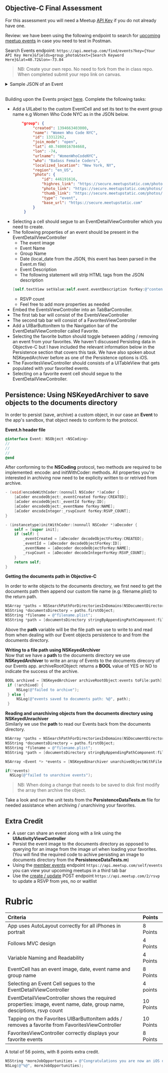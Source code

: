 ## Objective-C Final Assessment

For this assessment you will need a Meetup [API Key](https://secure.meetup.com/meetup_api/key/) if you do not already have one.

Review: we have been using the following endpoint to search for [upcoming meetup events](https://www.meetup.com/meetup_api/docs/find/upcoming_events/) in case you need to test in Postman.

Search Events endpoint: ``` https://api.meetup.com/find/events?key={Your API Key Here}&fields=group_photo&text={Search Keyword Here}&lat=40.72&lon=-73.84 ```

>NB: Create your own repo. No need to fork from the in class repo. When completed submit your repo link on canvas.

<details>
   <summary>Sample JSON of an Event</summary>
   
   ```json
   {
	"created": 1439657859000,
	"duration": 7200000,
	"id": "hzfzjlyxjbdb",
	"name": "CocoaPods Peer Lab",
	"rsvp_limit": 32,
	"status": "upcoming",
	"time": 1527949800000,
	"local_date": "2018-06-02",
	"local_time": "10:30",
	"updated": 1505095533000,
	"utc_offset": -14400000,
	"waitlist_count": 0,
	"yes_rsvp_count": 6,
	"venue": {
		"id": 25300742,
		"name": "Artsy",
		"lat": 40.71895980834961,
		"lon": -74.00279235839844,
		"repinned": false,
		"address_1": "401 Broadway, Floor 24",
		"city": "New York",
		"country": "us",
		"localized_country_name": "USA",
		"zip": "",
		"state": "NY"
	},
	"group": {
		"created": 1381502549000,
		"name": "CocoaPods NYC",
		"id": 10646912,
		"join_mode": "open",
		"lat": 40.720001220703125,
		"lon": -74,
		"urlname": "CocoaPods-NYC",
		"who": "Devs",
		"localized_location": "New York, NY",
		"region": "en_US",
		"timezone": "US/Eastern",
		"photo": {
			"id": 305950572,
			"highres_link": "https://secure.meetupstatic.com/photos/event/2/9/4/c/highres_305950572.jpeg",
			"photo_link": "https://secure.meetupstatic.com/photos/event/2/9/4/c/600_305950572.jpeg",
			"thumb_link": "https://secure.meetupstatic.com/photos/event/2/9/4/c/thumb_305950572.jpeg",
			"type": "event",
			"base_url": "https://secure.meetupstatic.com"
		}
	},
	"link": "https://www.meetup.com/CocoaPods-NYC/events/250744995/",
	"description": "<p>Here's the idea: come join other NYC developers for a peer-based learning lab. You've got a question? Maybe someone can provide you with some insight. Maybe you can help someone else. Bring a laptop and some code to work on.</p> <p>We'll have coffee, cereal, and pizza at the end. If you have dietary restrictions, please let the group organize know when you arrive – we're happy to accommodate you. Everyone is also welcome to bring snacks, too.</p> <p>This event falls under the CocoaPods Code of Conduct, available at <a href=\"http://cocoapods.org/legal\" class=\"linkified\">http://cocoapods.org/legal</a> Please respect it, the organizers take it seriously.</p> ",
	"how_to_find_us": "24th floor – just tell security you're here for the Artsy thing. They might need to see ID.",
	"visibility": "public"
}
   ```
   
</details>

<br>

Building upon the Events project [here](https://github.com/C4Q/AC-iOS-EventsApp-ObjC). Complete the following tasks: 

* Add a UILabel to the custom EventCell and set its text to the event group name e.g Women Who Code NYC as in the JSON below. 
   ```json
       "group": {
            "created": 1394663403000,
            "name": "Women Who Code NYC",
            "id": 13312262,
            "join_mode": "open",
            "lat": 40.7400016784668,
            "lon": -74,
            "urlname": "WomenWhoCodeNYC",
            "who": "Badass Female Coders",
            "localized_location": "New York, NY",
            "region": "en_US",
            "photo": {
                "id": 446191616,
                "highres_link": "https://secure.meetupstatic.com/photos/event/7/b/8/0/highres_446191616.jpeg",
                "photo_link": "https://secure.meetupstatic.com/photos/event/7/b/8/0/600_446191616.jpeg",
                "thumb_link": "https://secure.meetupstatic.com/photos/event/7/b/8/0/thumb_446191616.jpeg",
                "type": "event",
                "base_url": "https://secure.meetupstatic.com"
            }
        }
   ```
* Selecting a cell should segue to an EventDetailViewController which you need to create.
* The following properties of an event should be present in the EventDetailViewController
   * The event image 
   * Event Name 
   * Group Name 
   * Date (local_date from the JSON, this event has been parsed in the Event.m file)
   * Event Description
   	* The following statement will strip HTML tags from the JSON description
	```objective-c 
	[self.textView setValue:self.event.eventDescription forKey:@"contentToHTMLString"];
	```
   * RSVP count
   * Feel free to add more properties as needed
* Embed the EventsViewController into an TabBarController. 
* The first tab bar will consist of the EventsViewController
* The second tab bar will consist of a FavoritesViewController
* Add a UIBarButtonItem to the Navigation bar of the EventDetailViewController called Favorite. 
* Selecting the favorite button should toggle between adding / removing an event from your favorites. We haven't discussed Persisting data in Objective-C but I have included the relevant information below in the Persistence section that covers this task. We have also spoken about NSKeyedArchiver before as one of the Persistence options is iOS. 
* The FavoritesViewController should consists of a UITableView that gets populated with your favorited events. 
* Selecting on a favorite event cell should segue to the EventDetailViewController. 

## Persistence: Using NSKeyedArchiver to save objects to the documents directory

In order to persist (save, archive) a custom object, in our case an **Event** to the app's sandbox, that object needs to conform to the <NSCoding> protocol.

**Event.h header file**
```objective-c 
@interface Event: NSObject <NSCoding>
//
//
//
@end
```
   
After conforming to the **NSCoding** protocol,  two methods are required to be implemented: encode: and initWithCoder: methods. All properties you're interested in archiving now need to be explicity written to or retrived from archive. 

```objective-c 
- (void)encodeWithCoder:(nonnull NSCoder *)aCoder {
    [aCoder encodeObject:_eventCreated forKey:CREATED];
    [aCoder encodeObject:_eventId forKey:ID];
    [aCoder encodeObject:_eventName forKey:NAME];
    [aCoder encodeInteger:_rsvpCount forKey:RSVP_COUNT];
}

- (instancetype)initWithCoder:(nonnull NSCoder *)aDecoder {
    self = [super init];
    if (self) {
        _eventCreated = [aDecoder decodeObjectForKey:CREATED];
        _eventId = [aDecoder decodeObjectForKey:ID];
        _eventName = [aDecoder decodeObjectForKey:NAME];
        _rsvpCount = [aDecoder decodeIntegerForKey:RSVP_COUNT];
    }
    return self;
}
```

**Getting the documents path in Objective-C**  

In order to write objects to the documents directory, we first need to get the documents path then append our custom file name (e.g. filename.plist) to the return path. 

```objective-c 
NSArray *paths = NSSearchPathForDirectoriesInDomains(NSDocumentDirectory, NSUserDomainMask, YES);
NSString *documentsDirectory = paths.firstObject;
NSString *filename = @"filename.plist";
NSString *path = [documentsDirectory stringByAppendingPathComponent:filename];
```

Above the **path** variable will be the file path we use to write to and read from when dealing with our Event objects persistence to and from the documents directory. 

**Writing to a file path using NSKeyedArchiver**  
Now that we have a **path** to the documents directory we use **NSKeyedArchiver** to write an array of Events to the documents direcory of our Events app. archiveRootObject: returns a **BOOL** value of YES or NO to indicate the success of the archive.

```objective-c 
BOOL archived = [NSKeyedArchiver archiveRootObject:events toFile:path];
 if (!archived) {
     NSLog(@"failed to archive");
 } else {
     NSLog(@"events saved to documents path: %@", path);
 }
```

**Reading and unarchiving objects from the documents directory using NSKeyedUnrachiver**  
Similarly we use the **path** to read our Events back from the documents directory. 

```objective-c 
NSArray *paths = NSSearchPathForDirectoriesInDomains(NSDocumentDirectory, NSUserDomainMask, YES);
NSString *documentsDirectory = paths.firstObject;
NSString *filename = @"filename.plist";
NSString *path = [documentsDirectory stringByAppendingPathComponent:filename];

NSArray <Event *> *events = [NSKeyedUnarchiver unarchiveObjectWithFile:path];

if(!events)
  NSLog(@"failed to unarchive events");
```

>NB: When doing a change that needs to be saved to disk first modify the array then archive the object. 
   
Take a look and run the unit tests from the **PersistenceDataTests.m** file for needed assistance when archiving / unarchiving your favorites. 

## Extra Credit 
* A user can share an event along with a link using the **UIActivityViewController** 
* Persist the event image to the documents directory as opposed to querying for an image from the image url when loading your favorites. (You will find the required code to achive persisting an image to documents directory from the **PersistenceDataTests.m**)
* Using the [member events](https://www.meetup.com/meetup_api/docs/self/events/) endpoint ```https://api.meetup.com/self/events``` you can view your upcoming meetups in a third tab bar 
* Use the [create / update](https://www.meetup.com/meetup_api/docs/2/rsvp/#create) POST endpoint ```https://api.meetup.com/2/rsvp ``` to update a RSVP from yes, no or waitlist

# Rubric

| Criteria | Points |
| :------|:-------|
| App uses AutoLayout correctly for all iPhones in portrait | 8 Points |
| Follows MVC design | 4 Points |
| Variable Naming and Readability | 4 Points |
| EventCell has an event image, date, event name and group name | 8 Points |
| Selecting an Event Cell segues to the EventDetailViewController | 4 points |
| EventDetailViewController shows the required properties: image, event name, date, group name, desciptions, rsvp count | 10 Points |
| Tapping on the Favorites UIBarButtonItem adds / removes a favorite from FavoritesViewController | 10 Points |
| FavoritesViewController correctly displays your favorite events | 8 Points |

A total of 56 points, with 8 points extra credit.

```objective-c
NSString *moreJobOpportunities = @"Congratulations you are now an iOS developer knowledgeable in Swift and Objective-C";
NSLog(@"%@", moreJobOpportunities);
```
